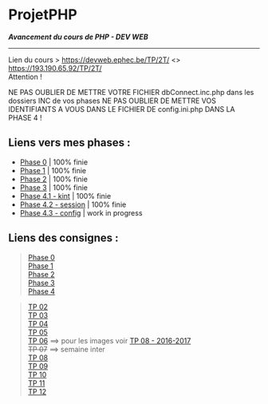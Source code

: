 # ProjetPHP
**_Avancement du cours de PHP - DEV WEB_**   
<hr>
  
Lien du cours > https://devweb.ephec.be/TP/2T/  <> https://193.190.65.92/TP/2T/  
Attention ! 

NE PAS OUBLIER DE METTRE VOTRE FICHIER dbConnect.inc.php dans les dossiers INC de vos phases 
NE PAS OUBLIER DE METTRE VOS IDENTIFIANTS A VOUS DANS LE FICHIER DE config.ini.php DANS LA PHASE 4 ! 

## Liens vers mes phases :  

- [Phase 0](https://devweb.ephec.be/HE201409/2_SITEX/phase_00/) | 100% finie   
- [Phase 1](https://devweb.ephec.be/HE201409/2_SITEX/phase_01/) | 100% finie   
- [Phase 2](https://devweb.ephec.be/HE201409/2_SITEX/phase_02/) | 100% finie  
- [Phase 3](https://devweb.ephec.be/HE201409/2_SITEX/phase_03/) | 100% finie   
- [Phase 4.1 - kint](https://devweb.ephec.be/HE201409/2_SITEX/phase_04.01%20-%20kint/index.php) | 100% finie  
- [Phase 4.2 - session](https://devweb.ephec.be/HE201409/2_SITEX/phase_04.02%20-%20session/index.php) | 100% finie    
- [Phase 4.3 - config](https://devweb.ephec.be/HE201409/2_SITEX/phase_04.03%20-%20config/index.php) | work in progress



## Liens des consignes :  

> [Phase 0](https://devweb.ephec.be/TP/2T/1718sitex_00.php)  
> [Phase 1](https://devweb.ephec.be/TP/2T/1718sitex_01.php)  
> [Phase 2](https://devweb.ephec.be/TP/2T/1718sitex_02.php)  
> [Phase 3](https://devweb.ephec.be/TP/2T/1718sitex_03.php)   
> [Phase 4](https://devweb.ephec.be/TP/2T/1718sitex_04.php)  


> [TP 02](https://devweb.ephec.be/TP/2T/tp1718_sem02.php)  
> [TP 03](https://devweb.ephec.be/TP/2T/tp1718_sem03.php)  
> [TP 04](https://devweb.ephec.be/TP/2T/tp1718_sem04.php)  
> [TP 05](https://devweb.ephec.be/TP/2T/tp1718_sem05.php)  
> [TP 06](https://devweb.ephec.be/TP/2T/tp1718_sem06.php) ==> pour les images voir [TP 08 - 2016-2017](http://193.190.65.94/TP/2T/tp1617_sem08.php)   
> ~~TP 07~~ ==> semaine inter  
> [TP 08](https://devweb.ephec.be/TP/2T/tp1718_sem08.php)  
> [TP 09](https://devweb.ephec.be/TP/2T/tp1718_sem09.php)   
> [TP 10](https://devweb.ephec.be/TP/2T/tp1718_sem10.php)  
> [TP 11](https://devweb.ephec.be/TP/2T/tp1718_sem11.php)  
> [TP 12](https://devweb.ephec.be/TP/2T/tp1718_sem12.php)  

